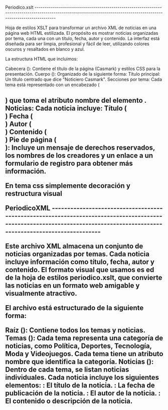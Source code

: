 Periodico.xslt ----------------------------------------------------------------------------------------------------------------------------------------------------------------------

Hoja de estilos XSLT para transformar un archivo XML de noticias en una página web HTML estilizada. El propósito es mostrar noticias organizadas por tema, cada una con un título, fecha, autor y contenido. La interfaz está diseñada para ser limpia, profesional y fácil de leer, utilizando colores oscuros y resaltados en blanco y azul.

La estructura HTML que incluimos:

Cabecera (<head>): Contiene el título de la página (Casmark) y estilos CSS para la presentación.
Cuerpo (<body>): Organizado de la siguiente forma:
Título principal: Un título centrado que dice "Noticiero Casmark".
Secciones por tema: Cada tema está representado con un encabezado (<h2>) que toma el atributo nombre del elemento <tema>.
Noticias: Cada noticia incluye:
Título (<div class="titulo">)
Fecha (<div class="fecha">)
Autor (<div class="autor">)
Contenido (<div class="contenido">)
Pie de página (<footer>): Incluye un mensaje de derechos reservados, los nombres de los creadores y un enlace a un formulario de registro para obtener más información.

En tema css simplemente decoración y restructura visual

PeriodicoXML -------------------------------------------------------------------------------------------------------------------------------------------------------------------------

Este archivo XML almacena un conjunto de noticias organizadas por temas. Cada noticia incluye información como título, fecha, autor y contenido. El formato visual que usamos es ed de la hoja de estilos periodico.xslt, que convierte las noticias en un formato web amigable y visualmente atractivo.

El archivo está estructurado de la siguiente forma:

Raíz (<noticias>): Contiene todos los temas y noticias.
Temas (<tema>): Cada tema representa una categoría de noticias, como Política, Deportes, Tecnología, Moda y Videojuegos. Cada tema tiene un atributo nombre que identifica la categoría.
Noticias (<noticia>): Dentro de cada tema, se listan noticias individuales. Cada noticia incluye los siguientes elementos:
<titulo>: El título de la noticia.
<fecha>: La fecha de publicación de la noticia.
<autor>: El autor de la noticia.
<contenido>: El contenido o descripción de la noticia.
